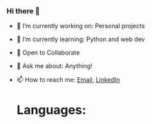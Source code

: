### Hi there 👋

- 🔭 I’m currently working on: Personal projects
- 🌱 I’m currently learning: Python and web dev
- 👯 Open to Collaborate
- 💬 Ask me about: Anything!
- 📫 How to reach me: 
  [Email](tanmayshr55@gmail.com),
  [LinkedIn](https://www.linkedin.com/in/tanmay-sharma-99648716b/)
  
  # Languages:
